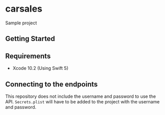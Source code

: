 # carsales
Sample project

## Getting Started

## Requirements
* Xcode 10.2 (Using Swift 5)

## Connecting to the endpoints
This repository does not include the username and password to use the API. `Secrets.plist` will have to be added to the project with the username and password.
